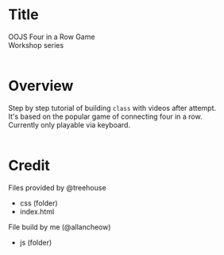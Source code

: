 # Title
OOJS Four in a Row Game  
Workshop series  
<br>

# Overview
Step by step tutorial of building `class` with videos after attempt.  
It's based on the popular game of connecting four in a row.  
Currently only playable via keyboard.  
<br>

# Credit
Files provided by @treehouse
- css (folder)
- index.html

File build by me (@allancheow)
- js (folder)
